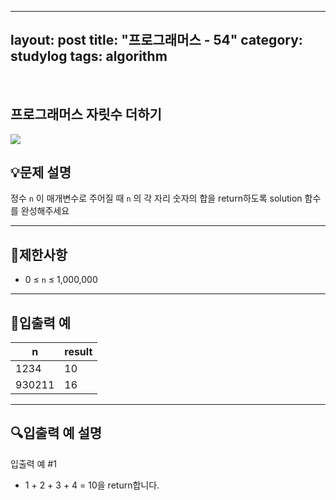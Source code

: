 ﻿
---
layout: post
title: "프로그래머스 - 54"
category: studylog
tags: algorithm
---

<br>

## 프로그래머스 자릿수 더하기


![](https://velog.velcdn.com/images/dlsdud9098/post/e1464da6-734f-4172-a5d3-8df73b71a328/image.png)
## 💡문제 설명
정수 ```n```
이 매개변수로 주어질 때 ```n```
의 각 자리 숫자의 합을 return하도록 solution 함수를 완성해주세요


---




## 🚫제한사항


* 0 ≤ ```n```
 ≤ 1,000,000




---




## 🔢입출력 예




<table><thead><tr><th>n</th><th>result</th></tr></thead><tbody><tr><td>1234</td><td>10</td></tr><tr><td>930211</td><td>16</td></tr></tbody>
</table>


---




## 🔍입출력 예 설명
입출력 예 #1


* 1 + 2 + 3 + 4 = 10을 return합니다.
